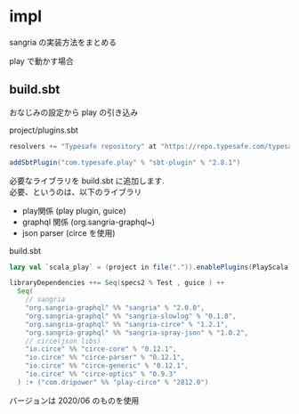 # impl
sangria の実装方法をまとめる

play で動かす場合

## build.sbt
おなじみの設定から play の引き込み

project/plugins.sbt
```scala
resolvers += "Typesafe repository" at "https://repo.typesafe.com/typesafe/releases/"

addSbtPlugin("com.typesafe.play" % "sbt-plugin" % "2.8.1")
```

必要なライブラリを build.sbt に追加します.  
必要、というのは、以下のライブラリ
- play関係 (play plugin, guice)  
- graphql 関係 (org.sangria-graphql~)
- json parser (circe を使用)

build.sbt
```scala
lazy val `scala_play` = (project in file(".")).enablePlugins(PlayScala)

libraryDependencies ++= Seq(specs2 % Test , guice ) ++
  Seq(
    // sangria
    "org.sangria-graphql" %% "sangria" % "2.0.0",
    "org.sangria-graphql" %% "sangria-slowlog" % "0.1.8",
    "org.sangria-graphql" %% "sangria-circe" % "1.2.1",
    "org.sangria-graphql" %% "sangria-spray-json" % "1.0.2",
    // circe(json libs)
    "io.circe" %% "circe-core" % "0.12.1",
    "io.circe" %% "circe-parser" % "0.12.1",
    "io.circe" %% "circe-generic" % "0.12.1",
    "io.circe" %% "circe-optics" % "0.9.3"
  ) :+ ("com.dripower" %% "play-circe" % "2812.0")
```

バージョンは 2020/06 のものを使用


